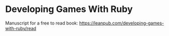# Developing Games With Ruby

Manuscript for a free to read book:
https://leanpub.com/developing-games-with-ruby/read
